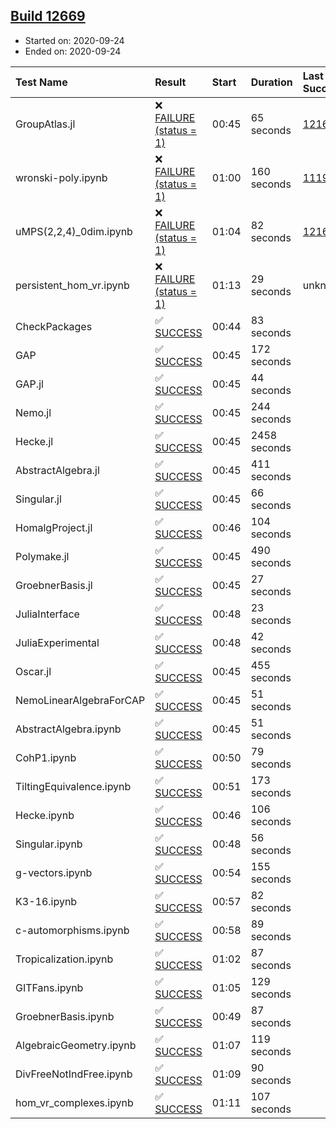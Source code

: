 ## [Build 12669](https://oscarci.mathematik.uni-kl.de/job/oscar/12669/)

* Started on: 2020-09-24
* Ended on: 2020-09-24

| Test Name    | Result | Start | Duration | Last Success | First Failure |
|:-------------|:-------|:------|:---------|:-------------|:--------------|
| GroupAtlas.jl | ❌ [FAILURE (status = 1)](https://oscarci.mathematik.uni-kl.de/job/oscar/12669/artifact/logs/build-12669/GroupAtlas.jl.log) | 00:45 | 65 seconds | [12167](https://oscarci.mathematik.uni-kl.de/job/oscar/12167/) | [12168](https://oscarci.mathematik.uni-kl.de/job/oscar/12168/) |
| wronski-poly.ipynb | ❌ [FAILURE (status = 1)](https://oscarci.mathematik.uni-kl.de/job/oscar/12669/artifact/logs/build-12669/wronski-poly.ipynb.log) | 01:00 | 160 seconds | [11192](https://oscarci.mathematik.uni-kl.de/job/oscar/11192/) | [11193](https://oscarci.mathematik.uni-kl.de/job/oscar/11193/) |
| uMPS(2,2,4)_0dim.ipynb | ❌ [FAILURE (status = 1)](https://oscarci.mathematik.uni-kl.de/job/oscar/12669/artifact/logs/build-12669/uMPS-2-2-4-_0dim.ipynb.log) | 01:04 | 82 seconds | [12167](https://oscarci.mathematik.uni-kl.de/job/oscar/12167/) | [12168](https://oscarci.mathematik.uni-kl.de/job/oscar/12168/) |
| persistent_hom_vr.ipynb | ❌ [FAILURE (status = 1)](https://oscarci.mathematik.uni-kl.de/job/oscar/12669/artifact/logs/build-12669/persistent_hom_vr.ipynb.log) | 01:13 | 29 seconds | unknown | unknown |
| CheckPackages | ✅ [SUCCESS](https://oscarci.mathematik.uni-kl.de/job/oscar/12669/artifact/logs/build-12669/CheckPackages.log) | 00:44 | 83 seconds |  |  |
| GAP | ✅ [SUCCESS](https://oscarci.mathematik.uni-kl.de/job/oscar/12669/artifact/logs/build-12669/GAP.log) | 00:45 | 172 seconds |  |  |
| GAP.jl | ✅ [SUCCESS](https://oscarci.mathematik.uni-kl.de/job/oscar/12669/artifact/logs/build-12669/GAP.jl.log) | 00:45 | 44 seconds |  |  |
| Nemo.jl | ✅ [SUCCESS](https://oscarci.mathematik.uni-kl.de/job/oscar/12669/artifact/logs/build-12669/Nemo.jl.log) | 00:45 | 244 seconds |  |  |
| Hecke.jl | ✅ [SUCCESS](https://oscarci.mathematik.uni-kl.de/job/oscar/12669/artifact/logs/build-12669/Hecke.jl.log) | 00:45 | 2458 seconds |  |  |
| AbstractAlgebra.jl | ✅ [SUCCESS](https://oscarci.mathematik.uni-kl.de/job/oscar/12669/artifact/logs/build-12669/AbstractAlgebra.jl.log) | 00:45 | 411 seconds |  |  |
| Singular.jl | ✅ [SUCCESS](https://oscarci.mathematik.uni-kl.de/job/oscar/12669/artifact/logs/build-12669/Singular.jl.log) | 00:45 | 66 seconds |  |  |
| HomalgProject.jl | ✅ [SUCCESS](https://oscarci.mathematik.uni-kl.de/job/oscar/12669/artifact/logs/build-12669/HomalgProject.jl.log) | 00:46 | 104 seconds |  |  |
| Polymake.jl | ✅ [SUCCESS](https://oscarci.mathematik.uni-kl.de/job/oscar/12669/artifact/logs/build-12669/Polymake.jl.log) | 00:45 | 490 seconds |  |  |
| GroebnerBasis.jl | ✅ [SUCCESS](https://oscarci.mathematik.uni-kl.de/job/oscar/12669/artifact/logs/build-12669/GroebnerBasis.jl.log) | 00:45 | 27 seconds |  |  |
| JuliaInterface | ✅ [SUCCESS](https://oscarci.mathematik.uni-kl.de/job/oscar/12669/artifact/logs/build-12669/JuliaInterface.log) | 00:48 | 23 seconds |  |  |
| JuliaExperimental | ✅ [SUCCESS](https://oscarci.mathematik.uni-kl.de/job/oscar/12669/artifact/logs/build-12669/JuliaExperimental.log) | 00:48 | 42 seconds |  |  |
| Oscar.jl | ✅ [SUCCESS](https://oscarci.mathematik.uni-kl.de/job/oscar/12669/artifact/logs/build-12669/Oscar.jl.log) | 00:45 | 455 seconds |  |  |
| NemoLinearAlgebraForCAP | ✅ [SUCCESS](https://oscarci.mathematik.uni-kl.de/job/oscar/12669/artifact/logs/build-12669/NemoLinearAlgebraForCAP.log) | 00:45 | 51 seconds |  |  |
| AbstractAlgebra.ipynb | ✅ [SUCCESS](https://oscarci.mathematik.uni-kl.de/job/oscar/12669/artifact/logs/build-12669/AbstractAlgebra.ipynb.log) | 00:45 | 51 seconds |  |  |
| CohP1.ipynb | ✅ [SUCCESS](https://oscarci.mathematik.uni-kl.de/job/oscar/12669/artifact/logs/build-12669/CohP1.ipynb.log) | 00:50 | 79 seconds |  |  |
| TiltingEquivalence.ipynb | ✅ [SUCCESS](https://oscarci.mathematik.uni-kl.de/job/oscar/12669/artifact/logs/build-12669/TiltingEquivalence.ipynb.log) | 00:51 | 173 seconds |  |  |
| Hecke.ipynb | ✅ [SUCCESS](https://oscarci.mathematik.uni-kl.de/job/oscar/12669/artifact/logs/build-12669/Hecke.ipynb.log) | 00:46 | 106 seconds |  |  |
| Singular.ipynb | ✅ [SUCCESS](https://oscarci.mathematik.uni-kl.de/job/oscar/12669/artifact/logs/build-12669/Singular.ipynb.log) | 00:48 | 56 seconds |  |  |
| g-vectors.ipynb | ✅ [SUCCESS](https://oscarci.mathematik.uni-kl.de/job/oscar/12669/artifact/logs/build-12669/g-vectors.ipynb.log) | 00:54 | 155 seconds |  |  |
| K3-16.ipynb | ✅ [SUCCESS](https://oscarci.mathematik.uni-kl.de/job/oscar/12669/artifact/logs/build-12669/K3-16.ipynb.log) | 00:57 | 82 seconds |  |  |
| c-automorphisms.ipynb | ✅ [SUCCESS](https://oscarci.mathematik.uni-kl.de/job/oscar/12669/artifact/logs/build-12669/c-automorphisms.ipynb.log) | 00:58 | 89 seconds |  |  |
| Tropicalization.ipynb | ✅ [SUCCESS](https://oscarci.mathematik.uni-kl.de/job/oscar/12669/artifact/logs/build-12669/Tropicalization.ipynb.log) | 01:02 | 87 seconds |  |  |
| GITFans.ipynb | ✅ [SUCCESS](https://oscarci.mathematik.uni-kl.de/job/oscar/12669/artifact/logs/build-12669/GITFans.ipynb.log) | 01:05 | 129 seconds |  |  |
| GroebnerBasis.ipynb | ✅ [SUCCESS](https://oscarci.mathematik.uni-kl.de/job/oscar/12669/artifact/logs/build-12669/GroebnerBasis.ipynb.log) | 00:49 | 87 seconds |  |  |
| AlgebraicGeometry.ipynb | ✅ [SUCCESS](https://oscarci.mathematik.uni-kl.de/job/oscar/12669/artifact/logs/build-12669/AlgebraicGeometry.ipynb.log) | 01:07 | 119 seconds |  |  |
| DivFreeNotIndFree.ipynb | ✅ [SUCCESS](https://oscarci.mathematik.uni-kl.de/job/oscar/12669/artifact/logs/build-12669/DivFreeNotIndFree.ipynb.log) | 01:09 | 90 seconds |  |  |
| hom_vr_complexes.ipynb | ✅ [SUCCESS](https://oscarci.mathematik.uni-kl.de/job/oscar/12669/artifact/logs/build-12669/hom_vr_complexes.ipynb.log) | 01:11 | 107 seconds |  |  |
